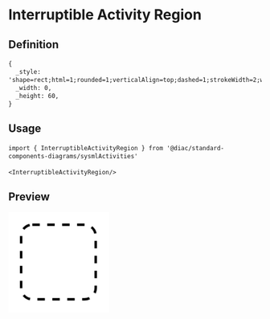 # Interruptible Activity Region

## Definition

```
{
  _style: 'shape=rect;html=1;rounded=1;verticalAlign=top;dashed=1;strokeWidth=2;whiteSpace=wrap;align=center;',
  _width: 0,
  _height: 60,
}
```

## Usage

```
import { InterruptibleActivityRegion } from '@diac/standard-components-diagrams/sysmlActivities'

<InterruptibleActivityRegion/>
```

## Preview

<img src="./interruptible-activity-region.png" width="200"/>
